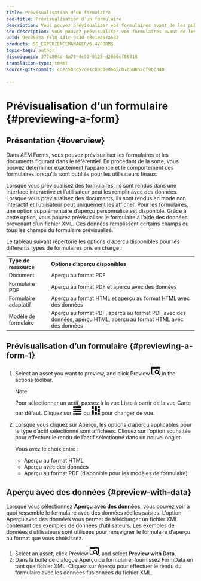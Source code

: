 ```yaml
---
title: Prévisualisation d’un formulaire
seo-title: Prévisualisation d’un formulaire
description: Vous pouvez prévisualiser vos formulaires avant de les publier ou de les activer pour vérifier qu’ils répondent à vos attentes. Les options d’aperçu peuvent varier en fonction des types de formulaire pris en charge.
seo-description: Vous pouvez prévisualiser vos formulaires avant de les publier ou de les activer pour vérifier qu’ils répondent à vos attentes. Les options d’aperçu peuvent varier en fonction des types de formulaire pris en charge.
uuid: 9ec359ea-f518-441c-9c3d-e3c1ea07a532
products: SG_EXPERIENCEMANAGER/6.4/FORMS
topic-tags: author
discoiquuid: 377d804d-4a75-4c93-8125-d2660cf56418
translation-type: tm+mt
source-git-commit: cdec5b3c57ce1c80c0ed6b5cb7650b52cf9bc340

---
```



# Prévisualisation d’un formulaire {#previewing-a-form}

## Présentation {#overview}

Dans AEM Forms, vous pouvez prévisualiser les formulaires et les documents figurant dans le référentiel. En procédant de la sorte, vous pouvez déterminer exactement l’apparence et le comportement des formulaires lorsqu’ils sont publiés pour les utilisateurs finaux.

Lorsque vous prévisualisez des formulaires, ils sont rendus dans une interface interactive et l’utilisateur peut les remplir avec des données. Lorsque vous prévisualisez des documents, ils sont rendus en mode non interactif et l’utilisateur peut uniquement les afficher. Pour les formulaires, une option supplémentaire d’aperçu personnalisé est disponible. Grâce à cette option, vous pouvez prévisualiser le formulaire à l’aide des données provenant d’un fichier XML. Ces données remplissent certains champs ou tous les champs du formulaire prévisualisé.

Le tableau suivant répertorie les options d’aperçu disponibles pour les différents types de formulaires pris en charge : 

<table> 
 <tbody>
  <tr>
   <td><strong>Type de ressource</strong><br /> </td> 
   <td><strong>Options d’aperçu disponibles</strong><br /> </td> 
  </tr>
  <tr>
   <td>Document</td> 
   <td>Aperçu au format PDF</td> 
  </tr>
  <tr>
   <td>Formulaire PDF</td> 
   <td>Aperçu au format PDF et aperçu avec des données<br />  </td> 
  </tr>
  <tr>
   <td>Formulaire adaptatif</td> 
   <td>Aperçu au format HTML et aperçu au format HTML avec des données</td> 
  </tr>
  <tr>
   <td>Modèle de formulaire</td> 
   <td>Aperçu au format PDF, aperçu au format PDF avec des données, aperçu HTML, aperçu au format HTML avec des données<br />  </td> 
  </tr>
 </tbody>
</table>

## Prévisualisation d’un formulaire {#previewing-a-form-1}

1. Select an asset you want to preview, and click Preview ![aem6forms_preview](assets/aem6forms_preview.png) in the actions toolbar.

   >[!NOTE]
   >
   >Pour sélectionner un actif, passez à la vue Liste à partir de la vue Carte par défaut. Cliquez sur ![aem6forms_viewlist](assets/aem6forms_viewlist.png) ou ![aem6forms_viewcard](assets/aem6forms_viewcard.png) pour changer de vue.

1. Lorsque vous cliquez sur Aperçu, les options d’aperçu applicables pour le type d’actif sélectionné sont affichées. Cliquez sur l’option souhaitée pour effectuer le rendu de l’actif sélectionné dans un nouvel onglet.

   Vous avez le choix entre :

   * Aperçu au format HTML
   * Aperçu avec des données
   * Aperçu au format PDF (disponible pour les modèles de formulaire) 

## Aperçu avec des données {#preview-with-data}

Lorsque vous sélectionnez **Aperçu avec des données**, vous pouvez voir à quoi ressemble le formulaire avec des données réelles saisies. L’option Aperçu avec des données vous permet de télécharger un fichier XML contenant des exemples de données d’utilisateurs. Les exemples de données d’utilisateurs sont utilisées pour renseigner le formulaire d’aperçu au format que vous choisissez.

1. Select an asset, click Preview ![aem6forms_preview](assets/aem6forms_preview.png), and select **Preview with Data**.
1. Dans la boîte de dialogue Aperçu du formulaire, fournissez FormData en tant que fichier XML. Cliquez sur Aperçu pour effectuer le rendu du formulaire avec les données fusionnées du fichier XML.


